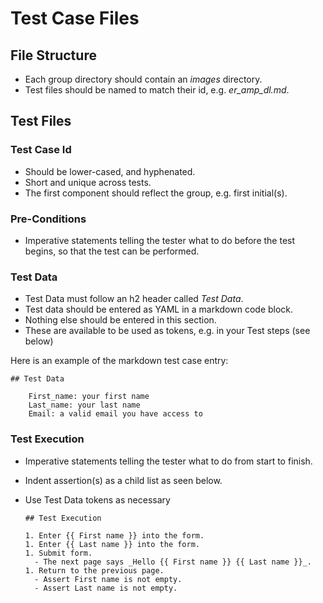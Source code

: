 # Test Case Files

## File Structure

* Each group directory should contain an _images_ directory.
* Test files should be named to match their id, e.g. _er_amp_dl.md_.

## Test Files

### Test Case Id

* Should be lower-cased, and hyphenated.
* Short and unique across tests.
* The first component should reflect the group, e.g. first initial(s).

### Pre-Conditions

* Imperative statements telling the tester what to do before the test begins, so that the test can be performed.

### Test Data

* Test Data must follow an h2 header called _Test Data_.
* Test data should be entered as YAML in a markdown code block.
* Nothing else should be entered in this section.
* These are available to be used as tokens, e.g. in your Test steps (see below)

Here is an example of the markdown test case entry:

    ## Test Data
    
        First_name: your first name
        Last_name: your last name
        Email: a valid email you have access to

### Test Execution

* Imperative statements telling the tester what to do from start to finish.
* Indent assertion(s) as a child list as seen below.
* Use Test Data tokens as necessary

      ## Test Execution
   
      1. Enter {{ First name }} into the form.
      1. Enter {{ Last name }} into the form.
      1. Submit form.
        - The next page says _Hello {{ First name }} {{ Last name }}_.
      1. Return to the previous page.
        - Assert First name is not empty.
        - Assert Last name is not empty.

